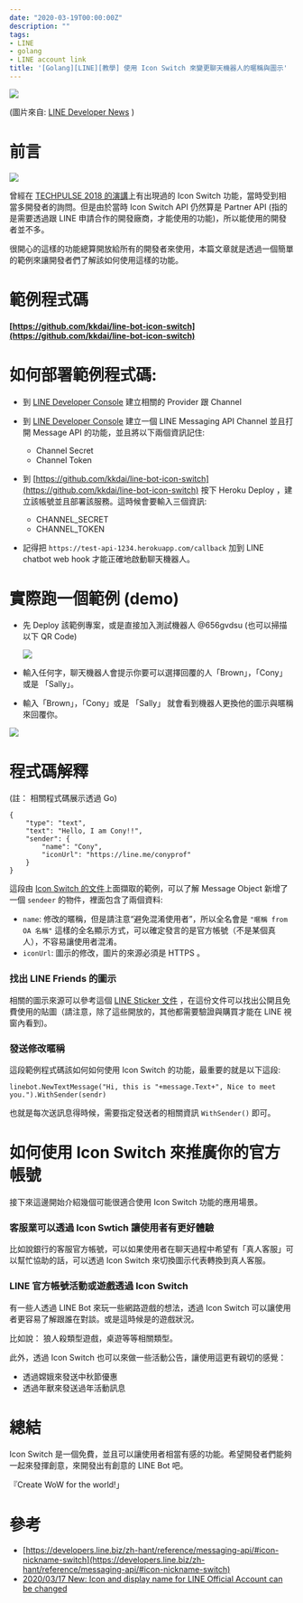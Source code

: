 ```yaml
---
date: "2020-03-19T00:00:00Z"
description: ""
tags:
- LINE
- golang
- LINE account link
title: '[Golang][LINE][教學] 使用 Icon Switch 來變更聊天機器人的暱稱與圖示'
---
```


![](../images/2020/0319-1.jpg)

(圖片來自: [LINE Developer News](https://developers.line.biz/zh-hant/news/2020/03/17/icon-nickname-switch/) )




# 前言

![](../images/2020/2018_TP.jpg)

曾經在 [TECHPULSE 2018 的演講](https://www.slideshare.net/linecorp/line-platform-api-update-chatbot)上有出現過的 Icon Switch 功能，當時受到相當多開發者的詢問。但是由於當時 Icon Switch API 仍然算是 Partner API (指的是需要透過跟 LINE 申請合作的開發廠商，才能使用的功能)，所以能使用的開發者並不多。

很開心的這樣的功能總算開放給所有的開發者來使用，本篇文章就是透過一個簡單的範例來讓開發者們了解該如何使用這樣的功能。



# 範例程式碼

#### [https://github.com/kkdai/line-bot-icon-switch](https://github.com/kkdai/line-bot-icon-switch)



# 如何部署範例程式碼:

- 到 [LINE Developer Console](https://developers.line.biz/console/) 建立相關的 Provider 跟 Channel

- 到 [LINE Developer Console](https://developers.line.biz/console) 建立一個 LINE Messaging API Channel 並且打開 Message API 的功能，並且將以下兩個資訊記住:

  - Channel Secret
  - Channel Token

- 到 [https://github.com/kkdai/line-bot-icon-switch](https://github.com/kkdai/line-bot-icon-switch)  按下  Heroku Deploy ，建立該帳號並且部署該服務。這時候會要輸入三個資訊:

  - CHANNEL_SECRET
  - CHANNEL_TOKEN

- 記得把 `https://test-api-1234.herokuapp.com/callback` 加到 LINE chatbot web hook 才能正確地啟動聊天機器人。



# 實際跑一個範例 (demo)

- 先 Deploy  該範例專案，或是直接加入測試機器人 @656gvdsu (也可以掃描以下 QR Code)

  ![](../images/2020/0319-icon-bot.png)

- 輸入任何字，聊天機器人會提示你要可以選擇回覆的人「Brown」，「Cony」或是 「Sally」。

- 輸入「Brown」，「Cony」或是 「Sally」 就會看到機器人更換他的圖示與暱稱來回覆你。

![](../images/2020/0319-screen.jpg)

# 程式碼解釋

(註：  相關程式碼展示透過 Go)

```
{
    "type": "text",
    "text": "Hello, I am Cony!!",
    "sender": {
        "name": "Cony",
        "iconUrl": "https://line.me/conyprof"
    }
}
```

這段由 [Icon Switch 的文件](https://developers.line.biz/zh-hant/reference/messaging-api/#icon-nickname-switch)上面擷取的範例，可以了解 Message Object 新增了一個 `sendeer` 的物件，裡面包含了兩個資料:

- `name`:  修改的暱稱，但是請注意“避免混淆使用者”，所以全名會是 `"暱稱 from OA 名稱"` 這樣的全名顯示方式，可以確定發言的是官方帳號（不是某個真人），不容易讓使用者混淆。
- `iconUrl`: 圖示的修改，圖片的來源必須是 HTTPS 。

### 找出 LINE Friends 的圖示

<script src="https://gist.github.com/kkdai/11001a7d0784c619688f1d618143e574.js"></script>



相關的圖示來源可以參考這個 [LINE Sticker 文件]( https://developers.line.biz/media/messaging-api/sticker_list.pdf) ，在這份文件可以找出公開且免費使用的貼圖（請注意，除了這些開放的，其他都需要驗證與購買才能在 LINE 視窗內看到)。

### 發送修改暱稱

<script src="https://gist.github.com/kkdai/4bc54cfe0557adc35ce21008c2e224ee.js"></script>

這段範例程式碼該如何如何使用 Icon Switch 的功能，最重要的就是以下這段:

```
linebot.NewTextMessage("Hi, this is "+message.Text+", Nice to meet you.").WithSender(sendr)
```

也就是每次送訊息得時候，需要指定發送者的相關資訊 `WithSender()` 即可。



# 如何使用 Icon Switch 來推廣你的官方帳號

接下來這邊開始介紹幾個可能很適合使用 Icon Switch 功能的應用場景。

### 客服業可以透過 Icon Swtich 讓使用者有更好體驗

比如說銀行的客服官方帳號，可以如果使用者在聊天過程中希望有「真人客服」可以幫忙協助的話，可以透過 Icon Switch 來切換圖示代表轉換到真人客服。



### LINE 官方帳號活動或遊戲透過 Icon Switch

有一些人透過 LINE Bot 來玩一些網路遊戲的想法，透過 Icon Switch 可以讓使用者更容易了解跟誰在對談。或是這時候是的遊戲狀況。

比如說： 狼人殺類型遊戲，桌遊等等相關類型。

此外，透過 Icon Switch 也可以來做一些活動公告，讓使用這更有親切的感覺：

- 透過嫦娥來發送中秋節優惠
- 透過年獸來發送過年活動訊息



# 總結

Icon Switch 是一個免費，並且可以讓使用者相當有感的功能。希望開發者們能夠一起來發揮創意，來開發出有創意的 LINE Bot 吧。

『Create WoW for the world!」



# 參考

- [https://developers.line.biz/zh-hant/reference/messaging-api/#icon-nickname-switch](https://developers.line.biz/zh-hant/reference/messaging-api/#icon-nickname-switch)
- [2020/03/17 New: Icon and display name for LINE Official Account can be changed](https://developers.line.biz/zh-hant/news/2020/03/17/icon-nickname-switch/)
